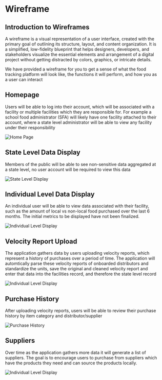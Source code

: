 # Wireframe

## Introduction to Wireframes

A wireframe is a visual representation of a user interface, created with the primary goal of outlining its structure, layout, and content organization. It is a simplified, low-fidelity blueprint that helps designers, developers, and stakeholders visualize the essential elements and arrangement of a digital project without getting distracted by colors, graphics, or intricate details.

We have provided a wireframe for you to get a sense of what the food tracking platform will look like, the functions it will perform, and how you as a user can interact

## Homepage

Users will be able to log into their account, which will be associated with a facility or multiple facilities which they are responsible for. For example a school food administrator (SFA) will likely have one facility attached to their account, where a state level administrator will be able to view any facility under their responsibility

![Home Page](./img/wireframe/wireframhomepage.png)

## State Level Data Display

Members of the public will be able to see non-sensitive data aggregated at a state level, no user account will be required to view this data

![State Level Display](./img/wireframe/wireframestatedata.png)

## Individual Level Data Display

An individual user will be able to view data associated with their facility, such as the amount of local vs non-local food purchased over the last 6 months. The initial metrics to be displayed have not been finalized.

![Individual Level Display](./img/wireframe/wireframepersonaldata.png)

## Velocity Report Upload

The application gathers data by users uploading velocity reports, which represent a history of purchases over a period of time. The application will automtically parse these velocity reports of onboarded distributors and standardize the units, save the original and cleaned velocity report and enter that data into the facilities record, and therefore the state level record

![Individual Level Display](./img/wireframe/wireframevelcoityupload.png)

## Purchase History

After uploading velocity reports, users will be able to review their purchase history by item category and distributor/supplier

![Purchase History](./img/wireframe/wireframepersonalpurchasehistory.png)

## Suppliers

Over time as the application gathers more data it will generate a list of suppliers. The goal is to encourage users to purchase from suppliers which have the products they need and can source the products locally.

![Individual Level Display](./img/wireframe/wireframesupplier.png)








